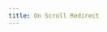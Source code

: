 ```yaml
---
title: On Scroll Redirect
---
```


<script>
	window.onscroll = function() {
		document.location = 'https://www.google.com?onscroll';
	};
</script>

<div style="min-height:9876px;">
	<!-- Ensure we have something to scroll. -->
</div>
